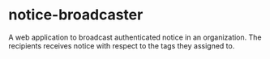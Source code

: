 notice-broadcaster
==================

A web application to broadcast authenticated notice in an organization. The recipients receives notice with respect to the tags they assigned to. 
